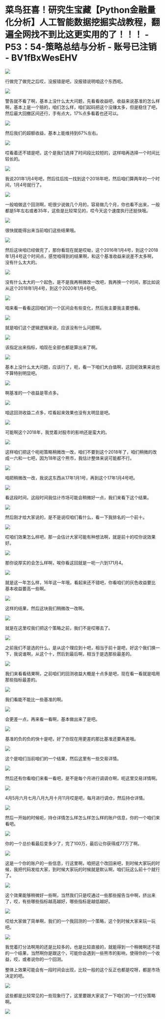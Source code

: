 # 菜鸟狂喜！研究生宝藏【Python金融量化分析】人工智能数据挖掘实战教程，翻遍全网找不到比这更实用的了！！！ - P53：54-策略总结与分析 - 账号已注销 - BV1fBxWesEHV

![](img/83afa3232269eead421adeca939246b9_0.png)

行做完了做完之后哎，没报错是吧，没报错说明咱这个东西呃。

![](img/83afa3232269eead421adeca939246b9_2.png)

警告就不看了啊，基本上没什么太大问题，先看看收益吧，收益来说基准的怎么样啊，基本上是一个赔的，咱们怎么样，咱们起码把这个没赚太多，但是稳住了吧，然后最大回撤区间还行，手有点大，17%点多看着也还可以。



![](img/83afa3232269eead421adeca939246b9_4.png)

然后我们的超额收益，基本上能维持到67%左右。

![](img/83afa3232269eead421adeca939246b9_6.png)

哎看着还不错是吧，这个是我们选择了时间段比较短的，这样咱再选择一个时间比较长的。

![](img/83afa3232269eead421adeca939246b9_8.png)

我说201年1月4号吧，然后往后找一找到这个2018年吧，然后咱们算两年的一个时间，1月4号就行了。

![](img/83afa3232269eead421adeca939246b9_10.png)

一般咱做这个回测啊，呃很少说做几个月的，容易做几个月，你也看不出来，一般都是5年左右或者35年，这些是比较常见的，哎今天这个速度执行还挺快哦。



![](img/83afa3232269eead421adeca939246b9_12.png)

很快就能得出来当前咱们这些结果哦。

![](img/83afa3232269eead421adeca939246b9_14.png)

然后这块咱已经做完了，那你看现在就是哎呦，这个2016年1月4号，到这个2018年1月4号这个时间点，感觉咱得到的结果啊，和这个基准收益来说差不太多啊，没有什么太大的。



![](img/83afa3232269eead421adeca939246b9_16.png)

没有什么太大的一个起色，是不是我再稍微改一改吧，我再换一个时间，那比如说从这个2018年1月4号，到这个2020年1月4号吧。



![](img/83afa3232269eead421adeca939246b9_18.png)

咱来看一看看这回咱们的一个区间会有些变化，然后我主要我主要想看。

![](img/83afa3232269eead421adeca939246b9_20.png)

就是咱们这个逻辑逻辑来说，应该没有什么问题啊。

![](img/83afa3232269eead421adeca939246b9_22.png)

该指定出来指标，咱现在全部也都是算出来了啊。

![](img/83afa3232269eead421adeca939246b9_24.png)

基本上没什么太大问题，应该行了，呃，看一下咱们大白值啊，这回呃效果来说也不算特别明显吧。

![](img/83afa3232269eead421adeca939246b9_26.png)

啊基准的一个收益是零点多。

![](img/83afa3232269eead421adeca939246b9_28.png)

咱这回测收益二点多，哎看起来效果也没有太明显是吧。

![](img/83afa3232269eead421adeca939246b9_30.png)

可能啊这个2018年，我觉着对股市的影响还是蛮大的。

![](img/83afa3232269eead421adeca939246b9_32.png)

这样咱们把这个呃呃策略稍微改一改，咱们不要到这个2018年了，咱们稍微的改成一六和一七吧，因为18年这个熊市，我估计整体来说可能都不行。



![](img/83afa3232269eead421adeca939246b9_34.png)

咱把稍微改一改，我说这东西从17年1月1号，再到这个17年1月4号吧。

![](img/83afa3232269eead421adeca939246b9_36.png)

看这段时间，这段时间我估计市场可能会稍微好一点，我们来看下这个结果。

![](img/83afa3232269eead421adeca939246b9_38.png)

然后刚才给大家说的，是不是说哎咱们看什么，看一下我排名的一个前十。

![](img/83afa3232269eead421adeca939246b9_40.png)

哎咱们效果怎么样吧，那一会估计大家可能有种想法啊，就是前十的哎你说效果好。

![](img/83afa3232269eead421adeca939246b9_42.png)

那你说厚实的会怎么样啊，唉你看这回就是一呃一六到171月4。

![](img/83afa3232269eead421adeca939246b9_44.png)

就是这一年怎么样，16年这一年哦，看起来还不错吧，你看咱们的灰色收益要比基本收益要高一些啊。

![](img/83afa3232269eead421adeca939246b9_46.png)

这样的结果，然后这块我们稍微改一改啊。

![](img/83afa3232269eead421adeca939246b9_48.png)

就是在这里哎我们把这个策略之前，我们不是哎哪去了。

![](img/83afa3232269eead421adeca939246b9_50.png)

之前我们不是选的什么，是从这个理应到十吧，相当于前十是吧，好这个我们换一下，我说谁啊，从这个十，然后到最后啊，相当于是选那些最差的。



![](img/83afa3232269eead421adeca939246b9_52.png)

我们来看看结果啊，之前咱们的回测收益大概是十点多是吧，现在看一看就是咱用那些指标最差的。

![](img/83afa3232269eead421adeca939246b9_54.png)

我们看能不能比一些基准的啊。

![](img/83afa3232269eead421adeca939246b9_56.png)

会更差一点，再来看一看啊，基本做出来了是吧。

![](img/83afa3232269eead421adeca939246b9_58.png)

基准的负的负的快十是吧，好了你现在用更差的那比基准还要再差哦。

![](img/83afa3232269eead421adeca939246b9_60.png)

这个是咱们当前咱们的一个结果，然后这里有一些交易详情。

![](img/83afa3232269eead421adeca939246b9_62.png)

然后还有你看咱们来看一看吧，是不是每个月进行调调仓啊，呃这里交易详情啊。

![](img/83afa3232269eead421adeca939246b9_64.png)

4月5月六月七月八月九月十月11月哎是吧，每月进行调仓，然后持仓详情。

![](img/83afa3232269eead421adeca939246b9_66.png)

然后一开始的时候呃，持仓详情怎么样怎么样怎么样的账户信息，你的一个咱们来看吧。

![](img/83afa3232269eead421adeca939246b9_68.png)

你的一个总价看最后变多少了，完了100万，最后让你获得成77万了啊。

![](img/83afa3232269eead421adeca939246b9_70.png)

这是一个你的账户的一些信息，行这里啊，咱把这个改回来吧，到时候大家玩的时候，我把代码发给大家，到时候大家玩的时候就是默认啊，咱们玩这么前十个就行了。



![](img/83afa3232269eead421adeca939246b9_72.png)

这个效果能够稍微好一些啊，当然我们只是哎通过一些那些报告当中啊，挤出来了，哎，有些哪些指标越高越好，哪些指标是越低越好。



![](img/83afa3232269eead421adeca939246b9_74.png)

哎给大家做了简单啊，我们的一个我回测的一个策略，这个到时候大家来玩一玩吧。

![](img/83afa3232269eead421adeca939246b9_76.png)

我觉着打分法啊用的还是比较多的，也是比较直接的，就能得到一个稍微啊还不错的一个结果，当然啊你是跟这个，可能你会遇到一些熊市的影响，使得你的一个收益，哎，或者说你的一个回测。

整体上效果可能会有一段时间会出现，比较一般的这个反正也都是哎呀，都是市场决定的吧。

![](img/83afa3232269eead421adeca939246b9_78.png)

这些都是比较常见的一些现象行了，这里要跟大家说了一下咱们的一个打分策略啊。

![](img/83afa3232269eead421adeca939246b9_80.png)